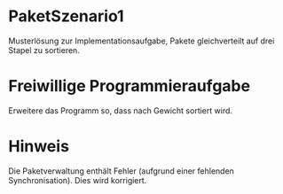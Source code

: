 # PaketSzenario1
Musterlösung zur Implementationsaufgabe, Pakete gleichverteilt auf drei Stapel zu sortieren.

# Freiwillige Programmieraufgabe

Erweitere das Programm so, dass nach Gewicht sortiert wird.

# Hinweis
Die Paketverwaltung enthält Fehler (aufgrund einer fehlenden Synchronisation). Dies wird korrigiert.
